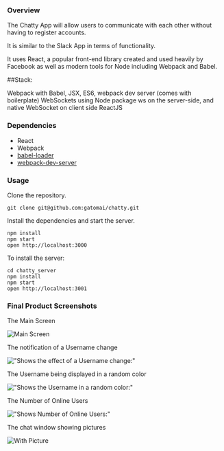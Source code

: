 ### Overview
The Chatty App will allow users to communicate with each other without having to register accounts. 

It is similar to the Slack App in terms of functionality.

It uses React, a popular front-end library created and used heavily by Facebook as well as modern tools for Node including Webpack and Babel.

##Stack:

Webpack with Babel, JSX, ES6, webpack dev server (comes with boilerplate)
WebSockets using Node package ws on the server-side, and native WebSocket on client side
ReactJS

### Dependencies

* React
* Webpack
* [babel-loader](https://github.com/babel/babel-loader)
* [webpack-dev-server](https://github.com/webpack/webpack-dev-server)


### Usage
Clone the repository.

```
git clone git@github.com:gatomai/chatty.git
```

Install the dependencies and start the server.

```
npm install
npm start
open http://localhost:3000
```
To install the server:
```
cd chatty_server
npm install
npm start
open http://localhost:3001
```
### Final Product Screenshots
The Main Screen

![Main Screen](https://github.com/gatomai/chatty/blob/master/screenshots/MainScreen.png)

The notification of a Username change

!["Shows the effect of a Username change:"](https://github.com/gatomai/chatty/blob/master/screenshots/Username-Change.png)

The Username being displayed in a random color

!["Shows the Username in a random color:"](https://github.com/gatomai/chatty/blob/master/screenshots/Username-RandomColor.png)

The Number of Online Users

!["Shows Number of Online Users:"](https://github.com/gatomai/chatty/blob/master/screenshots/Show-Users-Online.png)


The chat window showing pictures

![With Picture](https://github.com/gatomai/chatty/blob/master/screenshots/With-Picture.png)
